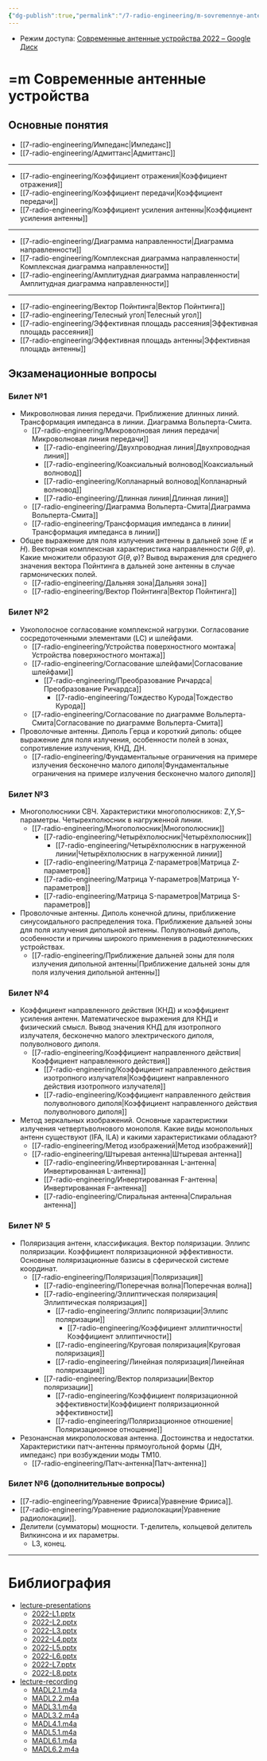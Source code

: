 ```yaml
---
{"dg-publish":true,"permalink":"/7-radio-engineering/m-sovremennye-antennye-ustrojstva/","title":"=m Современные антенные устройства","tags":["антенны"]}
---
```



- Режим доступа: [Современные антенные устройства 2022 – Google Диск](https://drive.google.com/drive/folders/1NByLDhTOMdtdeG4T_MZH5XHRGaQlHujv)

# =m Современные антенные устройства

## Основные понятия

- [[7-radio-engineering/Импеданс\|Импеданс]]
- [[7-radio-engineering/Адмиттанс\|Адмиттанс]]

---

- [[7-radio-engineering/Коэффициент отражения\|Коэффициент отражения]]
- [[7-radio-engineering/Коэффициент передачи\|Коэффициент передачи]]
- [[7-radio-engineering/Коэффициент усиления антенны\|Коэффициент усиления антенны]]

---

- [[7-radio-engineering/Диаграмма направленности\|Диаграмма направленности]]
- [[7-radio-engineering/Комплексная диаграмма направленности\|Комплексная диаграмма направленности]]
- [[7-radio-engineering/Амплитудная диаграмма направленности\|Амплитудная диаграмма направленности]]

---

- [[7-radio-engineering/Вектор Пойнтинга\|Вектор Пойнтинга]]
- [[7-radio-engineering/Телесный угол\|Телесный угол]]
- [[7-radio-engineering/Эффективная площадь рассеяния\|Эффективная площадь рассеяния]]
- [[7-radio-engineering/Эффективная площадь антенны\|Эффективная площадь антенны]]

## Экзаменационные вопросы

### Билет №1

- Микроволновая линия передачи. Приближение длинных линий. Трансформация импеданса в линии. Диаграмма Вольперта-Смита.
	- [[7-radio-engineering/Микроволновая линия передачи\|Микроволновая линия передачи]]
		- [[7-radio-engineering/Двухпроводная линия\|Двухпроводная линия]]
		- [[7-radio-engineering/Коаксиальный волновод\|Коаксиальный волновод]]
		- [[7-radio-engineering/Копланарный волновод\|Копланарный волновод]]
		- [[7-radio-engineering/Длинная линия\|Длинная линия]]
	- [[7-radio-engineering/Диаграмма Вольперта-Смита\|Диаграмма Вольперта-Смита]]
	- [[7-radio-engineering/Трансформация импеданса в линии\|Трансформация импеданса в линии]]
- Общее выражение для поля излучения антенны в дальней зоне ($E$ и $H$). Векторная комплексная характеристика направленности $G(\theta,\varphi)$. Какие множители образуют $G(\theta,\varphi)$? Вывод выражения для среднего значения вектора Пойнтинга в дальней зоне антенны в случае гармонических полей.
	- [[7-radio-engineering/Дальняя зона\|Дальняя зона]]
	- [[7-radio-engineering/Вектор Пойнтинга\|Вектор Пойнтинга]]

### Билет №2

- Узкополосное согласование комплексной нагрузки. Согласование сосредоточенными элементами (LC) и шлейфами.
	- [[7-radio-engineering/Устройства поверхностного монтажа\|Устройства поверхностного монтажа]]
	- [[7-radio-engineering/Согласование шлейфами\|Согласование шлейфами]]
		- [[7-radio-engineering/Преобразование Ричардса\|Преобразование Ричардса]]
			- [[7-radio-engineering/Тождество Курода\|Тождество Курода]]
	- [[7-radio-engineering/Согласование по диаграмме Вольперта-Смита\|Согласование по диаграмме Вольперта-Смита]]
- Проволочные антенны. Диполь Герца и короткий диполь: общее выражение для поля излучения, особенности полей в зонах, сопротивление излучения, КНД, ДН.
	- [[7-radio-engineering/Фундаментальные ограничения на примере излучения бесконечно малого диполя\|Фундаментальные ограничения на примере излучения бесконечно малого диполя]]

### Билет №3

- Многополюсники СВЧ. Характеристики многополюсников: Z,Y,S–параметры. Четырехполюсник в нагруженной линии.
	- [[7-radio-engineering/Многополюсник\|Многополюсник]]
		- [[7-radio-engineering/Четырёхполюсник\|Четырёхполюсник]]
			- [[7-radio-engineering/Четырёхполюсник в нагруженной линии\|Четырёхполюсник в нагруженной линии]]
		- [[7-radio-engineering/Матрица Z-параметров\|Матрица Z-параметров]]
		- [[7-radio-engineering/Матрица Y-параметров\|Матрица Y-параметров]]
		- [[7-radio-engineering/Матрица S-параметров\|Матрица S-параметров]]
- Проволочные антенны. Диполь конечной длины, приближение синусоидального распределения тока. Приближение дальней зоны для поля излучения дипольной антенны. Полуволновый диполь, особенности и причины широкого применения в радиотехнических устройствах.
	- [[7-radio-engineering/Приближение дальней зоны для поля излучения дипольной антенны\|Приближение дальней зоны для поля излучения дипольной антенны]]

### Билет №4

- Коэффициент направленного действия (КНД) и коэффициент усиления антенн. Математическое выражения для КНД и физический смысл. Вывод значения КНД для изотропного излучателя, бесконечно малого электрического диполя, полуволнового диполя.
	- [[7-radio-engineering/Коэффициент направленного действия\|Коэффициент направленного действия]]
		- [[7-radio-engineering/Коэффициент направленного действия изотропного излучателя\|Коэффициент направленного действия изотропного излучателя]]
		- [[7-radio-engineering/Коэффициент направленного действия полуволнового диполя\|Коэффициент направленного действия полуволнового диполя]]
- Метод зеркальных изображений. Основные характеристики излучения четвертьволнового монополя. Какие виды монопольных антенн существуют (IFA, ILA) и какими характеристиками обладают?
	- [[7-radio-engineering/Метод изображений\|Метод изображений]]
	- [[7-radio-engineering/Штыревая антенна\|Штыревая антенна]]
		- [[7-radio-engineering/Инвертированная L-антенна\|Инвертированная L-антенна]]
		- [[7-radio-engineering/Инвертированная F-антенна\|Инвертированная F-антенна]]
		- [[7-radio-engineering/Спиральная антенна\|Спиральная антенна]]

### Билет № 5

- Поляризация антенн, классификация. Вектор поляризации. Эллипс поляризации. Коэффициент поляризационной эффективности. Основные поляризационные базисы в сферической системе координат.
	- [[7-radio-engineering/Поляризация\|Поляризация]]
		- [[7-radio-engineering/Поперечная волна\|Поперечная волна]]
		- [[7-radio-engineering/Эллиптическая поляризация\|Эллиптическая поляризация]]
			- [[7-radio-engineering/Эллипс поляризации\|Эллипс поляризации]]
				- [[7-radio-engineering/Коэффициент эллиптичности\|Коэффициент эллиптичности]]
			- [[7-radio-engineering/Круговая поляризация\|Круговая поляризация]]
			- [[7-radio-engineering/Линейная поляризация\|Линейная поляризация]]
		- [[7-radio-engineering/Вектор поляризации\|Вектор поляризации]]
			- [[7-radio-engineering/Коэффициент поляризационной эффективности\|Коэффициент поляризационной эффективности]]
			- [[7-radio-engineering/Поляризационное отношение\|Поляризационное отношение]]
- Резонансная микрополосковая антенна. Достоинства и недостатки. Характеристики патч-антенны прямоугольной формы (ДН, импеданс) при возбуждении моды TM10.
	- [[7-radio-engineering/Патч-антенна\|Патч-антенна]]

### Билет №6 (дополнительные вопросы)

- [[7-radio-engineering/Уравнение Фрииса\|Уравнение Фрииса]].
- [[7-radio-engineering/Уравнение радиолокации\|Уравнение радиолокации]].
- Делители (сумматоры) мощности. T-делитель, кольцевой делитель Вилкинсона и их параметры.
	- L3, конец.

---

# Библиография

- [lecture-presentations](file:///C:%5CUsers%5CMojo%5CiCloudDrive%5C_university%5CIllarionov%5Clecture-presentations)
	- [2022-L1.pptx](file:///C:%5CUsers%5CMojo%5CiCloudDrive%5C_university%5CIllarionov%5Clecture-presentations%5C2022-L1.pptx)
	- [2022-L2.pptx](file:///C:%5CUsers%5CMojo%5CiCloudDrive%5C_university%5CIllarionov%5Clecture-presentations%5C2022-L2.pptx)
	- [2022-L3.pptx](file:///C:%5CUsers%5CMojo%5CiCloudDrive%5C_university%5CIllarionov%5Clecture-presentations%5C2022-L3.pptx)
	- [2022-L4.pptx](file:///C:%5CUsers%5CMojo%5CiCloudDrive%5C_university%5CIllarionov%5Clecture-presentations%5C2022-L4.pptx)
	- [2022-L5.pptx](file:///C:%5CUsers%5CMojo%5CiCloudDrive%5C_university%5CIllarionov%5Clecture-presentations%5C2022-L5.pptx)
	- [2022-L6.pptx](file:///C:%5CUsers%5CMojo%5CiCloudDrive%5C_university%5CIllarionov%5Clecture-presentations%5C2022-L6.pptx)
	- [2022-L7.pptx](file:///C:%5CUsers%5CMojo%5CiCloudDrive%5C_university%5CIllarionov%5Clecture-presentations%5C2022-L7.pptx)
	- [2022-L8.pptx](file:///C:%5CUsers%5CMojo%5CiCloudDrive%5C_university%5CIllarionov%5Clecture-presentations%5C2022-L8.pptx)
- [lecture-recording](file:///C:%5CUsers%5CMojo%5CiCloudDrive%5C_university%5CIllarionov%5Clecture-recording)
	- [MADL2.1.m4a](file:///C:%5CUsers%5CMojo%5CiCloudDrive%5C_university%5CIllarionov%5Clecture-recording%5CMADL2.1.m4a)
	- [MADL2.2.m4a](file:///C:%5CUsers%5CMojo%5CiCloudDrive%5C_university%5CIllarionov%5Clecture-recording%5CMADL2.2.m4a)
	- [MADL3.1.m4a](file:///C:%5CUsers%5CMojo%5CiCloudDrive%5C_university%5CIllarionov%5Clecture-recording%5CMADL3.1.m4a)
	- [MADL3.2.m4a](file:///C:%5CUsers%5CMojo%5CiCloudDrive%5C_university%5CIllarionov%5Clecture-recording%5CMADL3.2.m4a)
	- [MADL4.1.m4a](file:///C:%5CUsers%5CMojo%5CiCloudDrive%5C_university%5CIllarionov%5Clecture-recording%5CMADL4.1.m4a)
	- [MADL5.1.m4a](file:///C:%5CUsers%5CMojo%5CiCloudDrive%5C_university%5CIllarionov%5Clecture-recording%5CMADL5.1.m4a)
	- [MADL6.1.m4a](file:///C:%5CUsers%5CMojo%5CiCloudDrive%5C_university%5CIllarionov%5Clecture-recording%5CMADL6.1.m4a)
	- [MADL6.2.m4a](file:///C:%5CUsers%5CMojo%5CiCloudDrive%5C_university%5CIllarionov%5Clecture-recording%5CMADL6.2.m4a)
